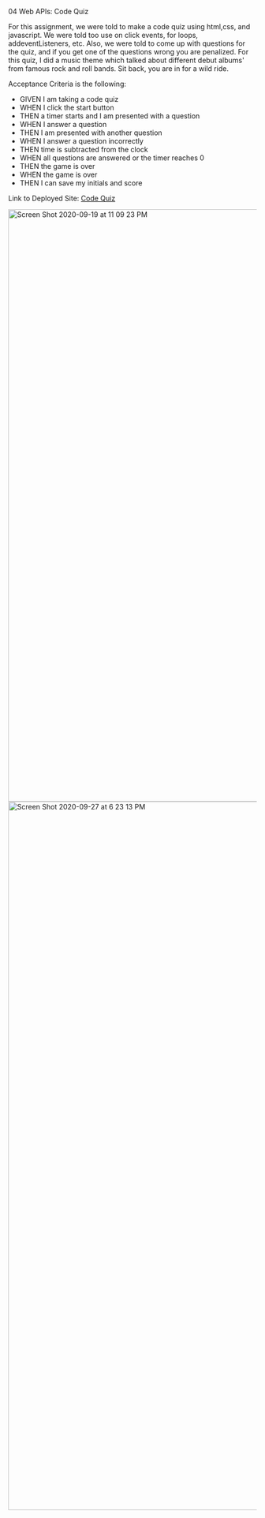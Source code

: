 04 Web APIs: Code Quiz

For this assignment, we were told to make a code quiz using html,css, and javascript. We were told too use on click events, for loops, addeventListeners, etc. Also, we were told to come up with questions for the quiz, and if you get one of the questions wrong you are penalized. For this quiz, I did a music theme which talked about different debut albums' from famous rock and roll bands. Sit back, you are in for a wild ride.


Acceptance Criteria is the following: 
- GIVEN I am taking a code quiz
- WHEN I click the start button
- THEN a timer starts and I am presented with a question
- WHEN I answer a question
- THEN I am presented with another question
- WHEN I answer a question incorrectly
- THEN time is subtracted from the clock
- WHEN all questions are answered or the timer reaches 0
- THEN the game is over
- WHEN the game is over
- THEN I can save my initials and score

Link to Deployed Site: [Code Quiz ](https://garrib10.github.io/Code-Quiz/)


<img width="1201" alt="Screen Shot 2020-09-19 at 11 09 23 PM" src="https://user-images.githubusercontent.com/68867054/93693392-3bfe9080-facd-11ea-9b85-f612021c26b3.png">


<img width="1437" alt="Screen Shot 2020-09-27 at 6 23 13 PM" src="https://user-images.githubusercontent.com/68867054/94377331-a4152e00-00ee-11eb-8038-4a3ab199c806.png">